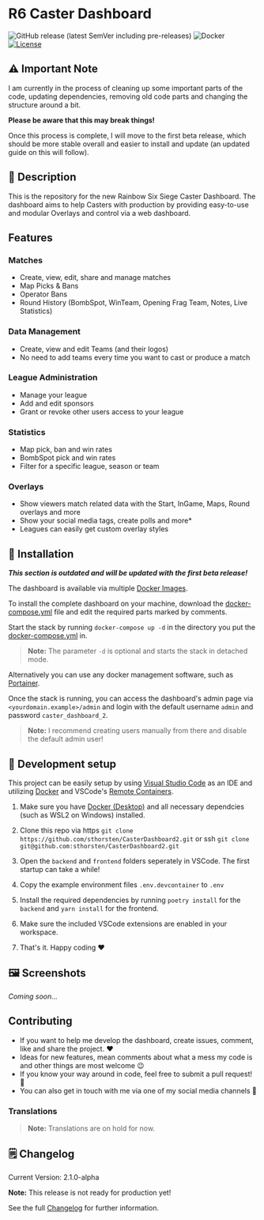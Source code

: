 # R6 Caster Dashboard

![GitHub release (latest SemVer including pre-releases)](https://img.shields.io/github/v/release/sthorsten/CasterDashboard2?include_prereleases&sort=semver)
![Docker](https://github.com/sthorsten/CasterDashboard2/workflows/Docker/badge.svg)
[![License](https://img.shields.io/github/license/sthorsten/CasterDashboard2)](LICENSE.md)


## ⚠️ Important Note
I am currently in the process of cleaning up some important parts of the code, updating dependencies, removing old code parts and changing the structure around a bit.

**Please be aware that this may break things!**

Once this process is complete, I will move to the first beta release, which should be more stable overall and easier to install and update (an updated guide on this will follow).


## 📝 Description

This is the repository for the new Rainbow Six Siege Caster Dashboard.
The dashboard aims to help Casters with production by providing easy-to-use and modular Overlays and control via a web dashboard.


## Features

### Matches
- Create, view, edit, share and manage matches
- Map Picks & Bans
- Operator Bans
- Round History (BombSpot, WinTeam, Opening Frag Team, Notes, Live Statistics)   

### Data Management
- Create, view and edit Teams (and their logos)
- No need to add teams every time you want to cast or produce a match

### League Administration

- Manage your league
- Add and edit sponsors
- Grant or revoke other users access to your league

### Statistics

- Map pick, ban and win rates
- BombSpot pick and win rates
- Filter for a specific league, season or team

### Overlays
- Show viewers match related data with the Start, InGame, Maps, Round overlays and more
- Show your social media tags, create polls and more*
- Leagues can easily get custom overlay styles


## 🚀 Installation

***This section is outdated and will be updated with the first beta release!***

The dashboard is available via multiple [Docker Images](https://github.com/sthorsten?tab=packages&repo_name=CasterDashboard2).

To install the complete dashboard on your machine, download the [docker-compose.yml](docker-compose.yml) file and edit the required parts marked by comments.

Start the stack by running `docker-compose up -d` in the directory you put the [docker-compose.yml](docker-compose.yml) in.

> **Note:** The parameter `-d` is optional and starts the stack in detached mode.

Alternatively you can use any docker management software, such as [Portainer](https://www.portainer.io/). 

Once the stack is running, you can  access the dashboard's admin page via `<yourdomain.example>/admin` and login with the default username `admin` and password `caster_dashboard_2`.

> **Note:** I recommend creating users manually from there and disable the default admin user!


## 🔨 Development setup

This project can be easily setup by using [Visual Studio Code](https://code.visualstudio.com/) as an IDE and utilizing [Docker](https://www.docker.com/) and VSCode's [Remote Containers](https://code.visualstudio.com/docs/remote/containers).

1. Make sure you have [Docker (Desktop)](https://docs.docker.com/engine/install/) and all necessary dependcies (such as WSL2 on Windows) installed.

2. Clone this repo via https `git clone https://github.com/sthorsten/CasterDashboard2.git` or ssh `git clone git@github.com:sthorsten/CasterDashboard2.git`

3. Open the `backend` and `frontend` folders seperately in VSCode. The first startup can take a while!

4. Copy the example environment files `.env.devcontainer` to `.env`

5. Install the required dependencies by running `poetry install` for the `backend` and `yarn install` for the frontend.

6. Make sure the included VSCode extensions are enabled in your workspace.

7. That's it. Happy coding ❤️


## 🖼️ Screenshots

*Coming soon...*


## Contributing

- If you want to help me develop the dashboard, create issues, comment, like and share the project. ❤️
- Ideas for new features, mean comments about what a mess my code is and other things are most welcome 😉
- If you know your way around in code, feel free to submit a pull request! 💾
- You can also get in touch with me via one of my social media channels 💬


### Translations

> **Note:** Translations are on hold for now.


## 🗒️ Changelog

Current Version: 2.1.0-alpha

**Note:** This release is not ready for production yet!

See the full [Changelog](CHANGELOG.md) for further information.